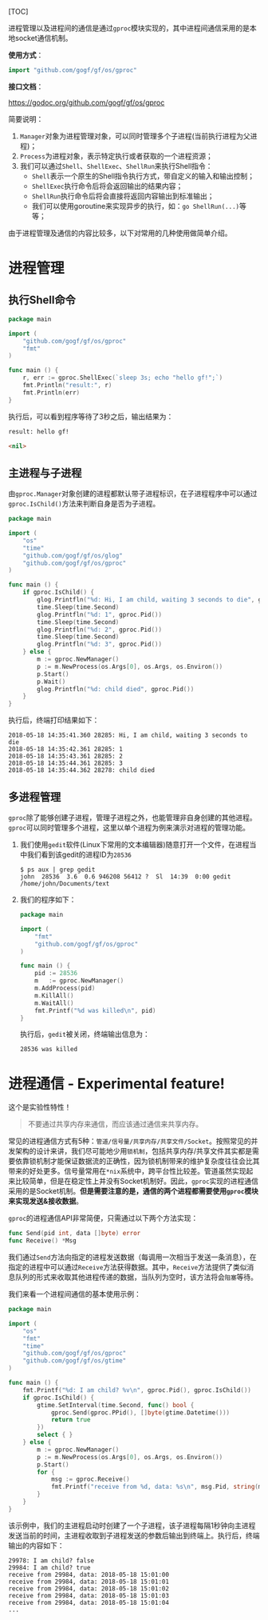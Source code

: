 [TOC]

进程管理以及进程间的通信是通过```gproc```模块实现的，其中进程间通信采用的是本地socket通信机制。

**使用方式**：
```go
import "github.com/gogf/gf/os/gproc"
```

**接口文档**：

https://godoc.org/github.com/gogf/gf/os/gproc


简要说明：
1. `Manager`对象为进程管理对象，可以同时管理多个子进程(当前执行进程为父进程)；
1. `Process`为进程对象，表示特定执行或者获取的一个进程资源；
1. 我们可以通过`Shell`、`ShellExec`、`ShellRun`来执行Shell指令：
    - `Shell`表示一个原生的Shell指令执行方式，带自定义的输入和输出控制；
    - `ShellExec`执行命令后将会返回输出的结果内容；
    - `ShellRun`执行命令后将会直接将返回内容输出到标准输出；
    - 我们可以使用goroutine来实现异步的执行，如：`go ShellRun(...)`等等；


由于进程管理及通信的内容比较多，以下对常用的几种使用做简单介绍。

# 进程管理

## 执行Shell命令

```go
package main

import (
    "github.com/gogf/gf/os/gproc"
    "fmt"
)

func main () {
    r, err := gproc.ShellExec(`sleep 3s; echo "hello gf!";`)
    fmt.Println("result:", r)
    fmt.Println(err)
}
```
执行后，可以看到程序等待了3秒之后，输出结果为：
```html
result: hello gf!

<nil>
```


## 主进程与子进程

由```gproc.Manager```对象创建的进程都默认带子进程标识，在子进程程序中可以通过```gproc.IsChild()```方法来判断自身是否为子进程。

```go
package main

import (
    "os"
    "time"
    "github.com/gogf/gf/os/glog"
    "github.com/gogf/gf/os/gproc"
)

func main () {
    if gproc.IsChild() {
        glog.Printfln("%d: Hi, I am child, waiting 3 seconds to die", gproc.Pid())
        time.Sleep(time.Second)
        glog.Printfln("%d: 1", gproc.Pid())
        time.Sleep(time.Second)
        glog.Printfln("%d: 2", gproc.Pid())
        time.Sleep(time.Second)
        glog.Printfln("%d: 3", gproc.Pid())
    } else {
        m := gproc.NewManager()
        p := m.NewProcess(os.Args[0], os.Args, os.Environ())
        p.Start()
        p.Wait()
        glog.Printfln("%d: child died", gproc.Pid())
    }
}
```
执行后，终端打印结果如下：
```shell
2018-05-18 14:35:41.360 28285: Hi, I am child, waiting 3 seconds to die
2018-05-18 14:35:42.361 28285: 1
2018-05-18 14:35:43.361 28285: 2
2018-05-18 14:35:44.361 28285: 3
2018-05-18 14:35:44.362 28278: child died
```

## 多进程管理

`gproc`除了能够创建子进程，管理子进程之外，也能管理非自身创建的其他进程。`gproc`可以同时管理多个进程，这里以单个进程为例来演示对进程的管理功能。

1. 我们使用```gedit```软件(Linux下常用的文本编辑器)随意打开一个文件，在进程当中我们看到该gedit的进程ID为```28536```
    ```shell
    $ ps aux | grep gedit
    john  28536  3.6  0.6 946208 56412 ?  Sl  14:39  0:00 gedit /home/john/Documents/text
    ```
1. 我们的程序如下：
    ```go
    package main

    import (
        "fmt"
        "github.com/gogf/gf/os/gproc"
    )

    func main () {
        pid := 28536
        m   := gproc.NewManager()
        m.AddProcess(pid)
        m.KillAll()
        m.WaitAll()
        fmt.Printf("%d was killed\n", pid)
    }
    ```
	执行后，```gedit```被关闭，终端输出信息为：
    ```shell
    28536 was killed
    ```


# 进程通信 - Experimental feature!

这个是实验性特性！

> 不要通过共享内存来通信，而应该通过通信来共享内存。

常见的进程通信方式有5种：```管道/信号量/共享内存/共享文件/Socket```。按照常见的并发架构的设计来讲，我们尽可能地少用```锁机制```，包括共享内存/共享文件其实都是需要依靠锁机制才能保证数据流的正确性，因为锁机制带来的维护复杂度往往会比其带来的好处更多。信号量常用在```*nix```系统中，跨平台性比较差。管道虽然实现起来比较简单，但是在稳定性上并没有Socket机制好。因此，`gproc`实现的进程通信采用的是Socket机制。**但是需要注意的是，通信的两个进程都需要使用`gproc`模块来实现发送&接收数据**。


`gproc`的进程通信API非常简便，只需通过以下两个方法实现：
```go
func Send(pid int, data []byte) error
func Receive() *Msg
```
我们通过```Send```方法向指定的进程发送数据（每调用一次相当于发送一条消息），在指定的进程中可以通过```Receive```方法获得数据。其中，```Receive```方法提供了类似消息队列的形式来收取其他进程传递的数据，当队列为空时，该方法将会```阻塞```等待。

我们来看一个进程间通信的基本使用示例：
```go
package main

import (
    "os"
    "fmt"
    "time"
    "github.com/gogf/gf/os/gproc"
    "github.com/gogf/gf/os/gtime"
)

func main () {
    fmt.Printf("%d: I am child? %v\n", gproc.Pid(), gproc.IsChild())
    if gproc.IsChild() {
        gtime.SetInterval(time.Second, func() bool {
            gproc.Send(gproc.PPid(), []byte(gtime.Datetime()))
            return true
        })
        select { }
    } else {
        m := gproc.NewManager()
        p := m.NewProcess(os.Args[0], os.Args, os.Environ())
        p.Start()
        for {
            msg := gproc.Receive()
            fmt.Printf("receive from %d, data: %s\n", msg.Pid, string(msg.Data))
        }
    }
}
```
该示例中，我们的主进程启动时创建了一个子进程，该子进程每隔1秒钟向主进程发送当前的时间，主进程收取到子进程发送的参数后输出到终端上。执行后，终端输出的内容如下：
```shell
29978: I am child? false
29984: I am child? true
receive from 29984, data: 2018-05-18 15:01:00
receive from 29984, data: 2018-05-18 15:01:01
receive from 29984, data: 2018-05-18 15:01:02
receive from 29984, data: 2018-05-18 15:01:03
receive from 29984, data: 2018-05-18 15:01:04
...
```
